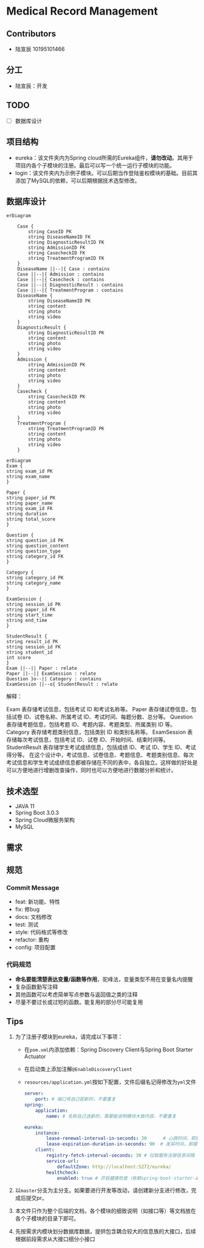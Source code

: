 # Medical Record Management

## Contributors

- 陆宣辰 10195101466

## 分工

- 陆宣辰：开发

## TODO

- [ ] 数据库设计

## 项目结构

- eureka：该文件夹内为Spring cloud所需的Eureka组件，**请勿改动**。其用于项目内各个子模块的注册。最后可以写一个统一运行子模块的功能。
- login：该文件夹内为示例子模块。可以后期当作登陆鉴权模块的基础。目前其添加了MySQL的依赖，可以后期根据技术选型修改。

## 数据库设计

``` mermaid
erDiagram

	Case {
		string CaseID PK
		string DiseaseNameID FK
		string DiagnosticResultID FK
		string AdmissionID FK
		string CasecheckID FK
		string TreatmentProgramID FK
	}
	DiseaseName ||--|{ Case : contains
	Case ||--|{ Admission : contains
	Case ||--|{ Casecheck : contains
	Case ||--|{ DiagnosticResult : contains
	Case ||--|{ TreatmentProgram : contains
	DiseaseName {
		string DiseaseNameID PK
		string content
		string photo
		string video
	}
	DiagnosticResult {
		string DiagnosticResultID PK
		string content
		string photo
		string video
	}
	Admission {
		string AdmissionID PK
		string content
		string photo
		string video
	}
	Casecheck {
		string CasecheckID PK
		string content
		string photo
		string video
	}
	TreatmentProgram {
		string TreatmentProgramID PK
		string content
		string photo
		string video
	}
```


``` mermaid
erDiagram
Exam {
string exam_id PK
string exam_name
}

Paper {
string paper_id PK
string paper_name
string exam_id FK
string duration
string total_score
}

Question {
string question_id PK
string question_content
string question_type
string category_id FK
}

Category {
string category_id PK
string category_name
}

ExamSession {
string session_id PK
string paper_id FK
string start_time
string end_time
}

StudentResult {
string result_id PK
string session_id FK
string student_id
int score
}
Exam ||--|| Paper : relate
Paper ||--|| ExamSession : relate
Question }o--|| Category : contains
ExamSession ||--o{ StudentResult : relate
```
解释：

Exam 表存储考试信息，包括考试 ID 和考试名称等。
Paper 表存储试卷信息，包括试卷 ID、试卷名称、所属考试 ID、考试时间、每题分数、总分等。
Question 表存储考题信息，包括考题 ID、考题内容、考题类型、所属类别 ID 等。
Category 表存储考题类别信息，包括类别 ID 和类别名称等。
ExamSession 表存储每次考试信息，包括考试 ID、试卷 ID、开始时间、结束时间等。
StudentResult 表存储学生考试成绩信息，包括成绩 ID、考试 ID、学生 ID、考试得分等。
在这个设计中，考试信息、试卷信息、考题信息、考题类别信息、每次考试信息和学生考试成绩信息都被存储在不同的表中，各自独立。这样做的好处是可以方便地进行增删改查操作，同时也可以方便地进行数据分析和统计。




## 技术选型

- JAVA 11
- Spring Boot 3.0.3
- Spring Cloud微服务架构
- MySQL

## 需求


## 规范

### Commit Message

- feat: 新功能、特性
- fix: 修bug
- docs: 文档修改
- test: 测试
- style: 代码格式等修改
- refactor: 重构
- config: 项目配置

### 代码规范

- **命名要能清楚表达变量/函数等作用**，驼峰法，变量类型不用在变量名内提醒
- 复杂函数勤写注释
- 其他函数可以考虑简单写点参数与返回值之类的注释
- 尽量不要过长或过短的函数。能复用的部分尽可能复用

## Tips

1. 为了注册子模块到eureka，请完成以下事项：
	- 在`pom.xml`内添加依赖：Spring Discovery Client与Spring Boot Starter Actuator
	- 在启动类上添加注解`@EnableDiscoveryClient`
	- `resources/application.yml`按如下配置，文件后缀名记得修改为`yml`文件

		``` yml
		server:
			port: # 端口号自己配新的，不要重复
		spring:
			application:
				name: # 名称自己选新的，需要能说明模块大致内容，不要重复

		eureka:
			instance:
				lease-renewal-interval-in-seconds: 30      # 心跳时间，即服务续约间隔时间（缺省为30s）
				lease-expiration-duration-in-seconds: 90  # 发呆时间，即服务续约到期时间（缺省为90s）
			client:
				registry-fetch-interval-seconds: 30 # 拉取服务注册信息间隔（缺省为30s）
				service-url:
					defaultZone: http://localhost:5272/eureka/
				healthcheck:
					enabled: true # 开启健康检查（依赖spring-boot-starter-actuator）
		```

2. 以`master`分支为主分支。如果要进行开发等改动，请创建新分支进行修改，完成后提交pr。
3. 本文件只作为整个后端的文档，各个模块的细致说明（如接口等）等文档放在各个子模块的目录下即可。
4. 先按需求内模块划分数据库数据，提供包含耦合较大的信息族的大接口，后续根据前段需求从大接口细分小接口
